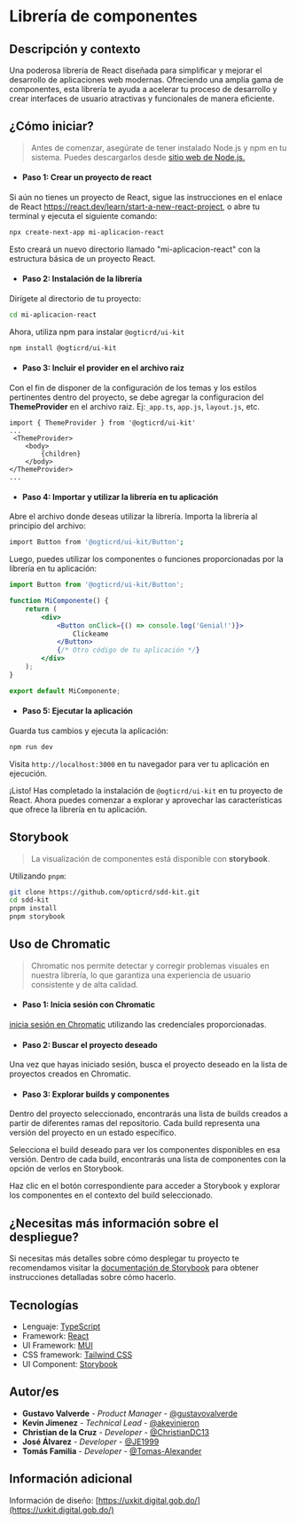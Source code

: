 # Librería de componentes

## Descripción y contexto

Una poderosa librería de React diseñada para simplificar y mejorar el desarrollo de aplicaciones web modernas. Ofreciendo una amplia gama de componentes, esta librería te ayuda a acelerar tu proceso de desarrollo y crear interfaces de usuario atractivas y funcionales de manera eficiente.

## ¿Cómo iniciar?

> Antes de comenzar, asegúrate de tener instalado Node.js y npm en tu sistema. Puedes descargarlos desde [sitio web de Node.js.](https://nodejs.org)

- #### Paso 1: Crear un proyecto de react

Si aún no tienes un proyecto de React, sigue las instrucciones en el enlace de React https://react.dev/learn/start-a-new-react-project, o abre tu terminal y ejecuta el siguiente comando:

```bash
npx create-next-app mi-aplicacion-react
```

Esto creará un nuevo directorio llamado "mi-aplicacion-react" con la estructura básica de un proyecto React.

- #### Paso 2: Instalación de la librería

Dirígete al directorio de tu proyecto:

```bash
cd mi-aplicacion-react
```

Ahora, utiliza npm para instalar `@ogticrd/ui-kit`

```bash
npm install @ogticrd/ui-kit
```

- #### Paso 3: Incluir el provider en el archivo raiz
Con el fin de disponer de la configuración de los temas y los estilos pertinentes dentro del proyecto, se debe agregar la configuracion del **ThemeProvider** en el archivo raiz. Ej:``_app.ts``, ``app.js``, ``layout.js``, etc.

```tsx
import { ThemeProvider } from '@ogticrd/ui-kit'
...
 <ThemeProvider>
    <body> 
        {children}
    </body>
</ThemeProvider>
...
```

- #### Paso 4: Importar y utilizar la librería en tu aplicación

Abre el archivo donde deseas utilizar la librería. Importa la librería al principio del archivo:

```bash
import Button from '@ogticrd/ui-kit/Button';
```

Luego, puedes utilizar los componentes o funciones proporcionadas por la librería en tu aplicación:

```jsx
import Button from '@ogticrd/ui-kit/Button';

function MiComponente() {
    return (
        <div>
            <Button onClick={() => console.log('Genial!')}>
                Clickeame
            </Button>
            {/* Otro código de tu aplicación */}
        </div>
    );
}

export default MiComponente;
```

- #### Paso 5: Ejecutar la aplicación

Guarda tus cambios y ejecuta la aplicación:

```bash
npm run dev
```

Visita `http://localhost:3000` en tu navegador para ver tu aplicación en ejecución.

¡Listo! Has completado la instalación de `@ogticrd/ui-kit` en tu proyecto de React. Ahora puedes comenzar a explorar y aprovechar las características que ofrece la librería en tu aplicación.

## Storybook

> La visualización de componentes está disponible con **storybook**.

Utilizando `pnpm`:

```bash
git clone https://github.com/opticrd/sdd-kit.git
cd sdd-kit
pnpm install
pnpm storybook
```
## Uso de Chromatic

> Chromatic nos permite detectar y corregir problemas visuales en nuestra librería, lo que garantiza una experiencia de usuario consistente y de alta calidad.

- #### Paso 1: Inicia sesión con Chromatic 

[inicia sesión en Chromatic](https://www.chromatic.com/start?utm_source=storybook_website&utm_medium=link&utm_campaign=storybook) utilizando las credenciales proporcionadas.

- #### Paso 2: Buscar el proyecto deseado

Una vez que hayas iniciado sesión, busca el proyecto deseado en la lista de proyectos creados en Chromatic.

- #### Paso 3: Explorar builds y componentes

Dentro del proyecto seleccionado, encontrarás una lista de builds creados a partir de diferentes ramas del repositorio. Cada build representa una versión del proyecto en un estado específico.

Selecciona el build deseado para ver los componentes disponibles en esa versión. Dentro de cada build, encontrarás una lista de componentes con la opción de verlos en Storybook.

Haz clic en el botón correspondiente para acceder a Storybook y explorar los componentes en el contexto del build seleccionado.

## ¿Necesitas más información sobre el despliegue?

Si necesitas más detalles sobre cómo desplegar tu proyecto te recomendamos visitar la [documentación de Storybook](https://storybook.js.org/tutorials/intro-to-storybook/react/es/deploy/) para obtener instrucciones detalladas sobre cómo hacerlo.

## Tecnologías

- Lenguaje: [TypeScript](https://www.typescriptlang.org/)
- Framework: [React](https://react.dev/)
- UI Framework: [MUI](https://mui.com/)
- CSS framework: [Tailwind CSS](https://tailwindcss.com/)
- UI Component: [Storybook](https://storybook.js.org/)

## Autor/es

- **Gustavo Valverde** - _Product Manager_ - [@gustavovalverde](https://github.com/gustavovalverde)
- **Kevin Jimenez** - *Technical Lead* - [@akevinieron](https://github.com/akevinieron)
- **Christian de la Cruz** - *Developer* - [@ChristianDC13](https://github.com/ChristianDC13)
- **José Álvarez** - *Developer* - [@JE1999](https://github.com/JE1999)
- **Tomás Familia** - *Developer* - [@Tomas-Alexander](https://github.com/Tomas-Alexander)

## Información adicional

Información de diseño: [https://uxkit.digital.gob.do/](https://uxkit.digital.gob.do/)
